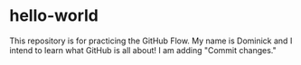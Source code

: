# hello-world
This repository is for practicing the GitHub Flow.
My name is Dominick and I intend to learn what GitHub is all about!
I am adding "Commit changes."
